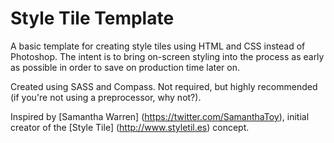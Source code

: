 # Style Tile Template

A basic template for creating style tiles using HTML and CSS instead of Photoshop. The intent is to bring on-screen styling into the process as early as possible in order to save on production time later on.

Created using SASS and Compass. Not required, but highly recommended (if you're not using a preprocessor, why not?).

Inspired by [Samantha Warren] (https://twitter.com/SamanthaToy), initial creator of the [Style Tile] (http://www.styletil.es) concept.
